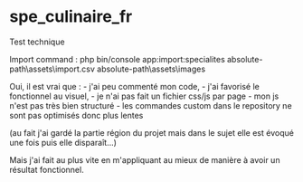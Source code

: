 # spe_culinaire_fr
Test technique

Import command :
php bin/console app:import:specialites absolute-path\assets\import.csv absolute-path\assets\images

Oui, il est vrai que : 
    - j'ai peu commenté mon code,
    - j'ai favorisé le fonctionnel au visuel,
    - je n'ai pas fait un fichier css/js par page
    - mon js n'est pas très bien structuré
    - les commandes custom dans le repository ne sont pas optimisés donc plus lentes

(au fait j'ai gardé la partie région du projet mais dans le sujet elle est évoqué une fois puis elle disparaît...)

Mais j'ai fait au plus vite en m'appliquant au mieux de manière à avoir un résultat fonctionnel.